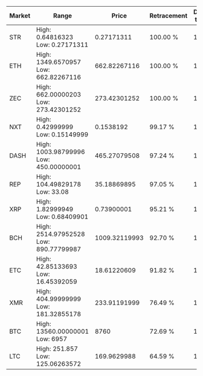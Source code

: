 | Market | Range | Price| Retracement | Doubles to 50% |
| --- | --- | --- | --- | --- |
| STR | High: 0.64816323<br />Low: 0.27171311 | 0.27171311 | 100.00 % | 1.69 |
| ETH | High: 1349.6570957<br />Low: 662.82267116 | 662.82267116 | 100.00 % | 1.52 |
| ZEC | High: 662.00000203<br />Low: 273.42301252 | 273.42301252 | 100.00 % | 1.71 |
| NXT | High: 0.42999999<br />Low: 0.15149999 | 0.1538192 | 99.17 % | 1.89 |
| DASH | High: 1003.98799996<br />Low: 450.00000001 | 465.27079508 | 97.24 % | 1.56 |
| REP | High: 104.49829178<br />Low: 33.08 | 35.18869895 | 97.05 % | 1.95 |
| XRP | High: 1.82999949<br />Low: 0.68409901 | 0.73900001 | 95.21 % | 1.70 |
| BCH | High: 2514.97952528<br />Low: 890.77799987 | 1009.32119993 | 92.70 % | 1.69 |
| ETC | High: 42.85133693<br />Low: 16.45392059 | 18.61220609 | 91.82 % | 1.59 |
| XMR | High: 404.99999999<br />Low: 181.32855178 | 233.91191999 | 76.49 % | 1.25 |
| BTC | High: 13560.00000001<br />Low: 6957 | 8760 | 72.69 % | 1.17 |
| LTC | High: 251.857<br />Low: 125.06263572 | 169.9629988 | 64.59 % | 1.11 |
